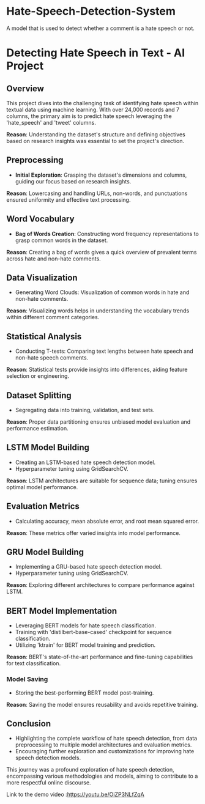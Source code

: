 # Hate-Speech-Detection-System
A model that is used to detect whether a comment is a hate speech or not.

# Detecting Hate Speech in Text - AI Project

## Overview
This project dives into the challenging task of identifying hate speech within textual data using machine learning. With over 24,000 records and 7 columns, the primary aim is to predict hate speech leveraging the 'hate_speech' and 'tweet' columns.

**Reason**: Understanding the dataset's structure and defining objectives based on research insights was essential to set the project's direction.

## Preprocessing
- **Initial Exploration**: Grasping the dataset's dimensions and columns, guiding our focus based on research insights.
  
**Reason**: Lowercasing and handling URLs, non-words, and punctuations ensured uniformity and effective text processing.

## Word Vocabulary
- **Bag of Words Creation**: Constructing word frequency representations to grasp common words in the dataset.

**Reason**: Creating a bag of words gives a quick overview of prevalent terms across hate and non-hate comments.

## Data Visualization
- Generating Word Clouds: Visualization of common words in hate and non-hate comments.

**Reason**: Visualizing words helps in understanding the vocabulary trends within different comment categories.

## Statistical Analysis
- Conducting T-tests: Comparing text lengths between hate speech and non-hate speech comments.

**Reason**: Statistical tests provide insights into differences, aiding feature selection or engineering.

## Dataset Splitting
- Segregating data into training, validation, and test sets.

**Reason**: Proper data partitioning ensures unbiased model evaluation and performance estimation.

## LSTM Model Building
- Creating an LSTM-based hate speech detection model.
- Hyperparameter tuning using GridSearchCV.

**Reason**: LSTM architectures are suitable for sequence data; tuning ensures optimal model performance.

## Evaluation Metrics
- Calculating accuracy, mean absolute error, and root mean squared error.

**Reason**: These metrics offer varied insights into model performance.

## GRU Model Building
- Implementing a GRU-based hate speech detection model.
- Hyperparameter tuning using GridSearchCV.

**Reason**: Exploring different architectures to compare performance against LSTM.

## BERT Model Implementation
- Leveraging BERT models for hate speech classification.
- Training with 'distilbert-base-cased' checkpoint for sequence classification.
- Utilizing 'ktrain' for BERT model training and prediction.

**Reason**: BERT's state-of-the-art performance and fine-tuning capabilities for text classification.

### Model Saving
- Storing the best-performing BERT model post-training.

**Reason**: Saving the model ensures reusability and avoids repetitive training.

## Conclusion
- Highlighting the complete workflow of hate speech detection, from data preprocessing to multiple model architectures and evaluation metrics.
- Encouraging further exploration and customizations for improving hate speech detection models.

This journey was a profound exploration of hate speech detection, encompassing various methodologies and models, aiming to contribute to a more respectful online discourse.

Link to the demo video :https://youtu.be/OiZP3NLfZqA
